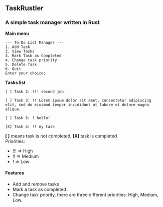 ## TaskRustler
### A simple task manager written in Rust

__Main menu__
```
--- To-Do List Manager ---
1. Add Task
2. View Tasks
3. Mark Task as Completed
4. Change task priority
5. Delete Task
6. Quit
Enter your choice: 
```

__Tasks list__
```
[ ] Task 2: !!! second job

[ ] Task 3: !! Lorem ipsum dolor sit amet, consectetur adipiscing elit, sed do eiusmod tempor incididunt ut labore et dolore magna aliqua.

[ ] Task 5: ! hello!

[X] Task 4: !! my task

```
__[ ]__ means task is not completed, __[X]__ task is completed  
Priorities:  
- !!! => High
- !! => Medium
- ! => Low

#### Features

- Add and remove tasks
- Mark a task as completed 
- Change task priority, there are three different priorities: High, Medium, Low.
